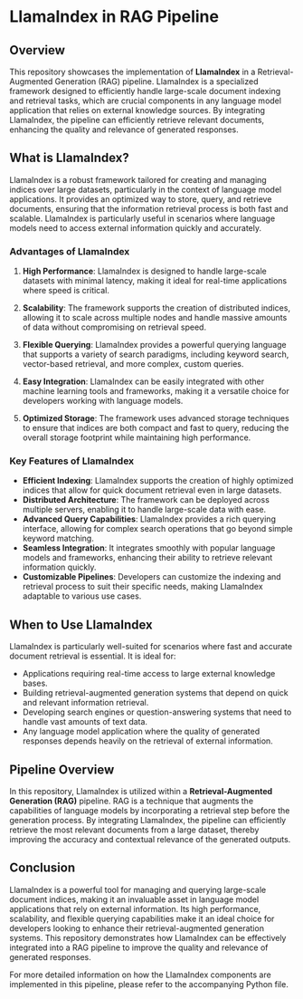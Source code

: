 # LlamaIndex in RAG Pipeline

## Overview

This repository showcases the implementation of **LlamaIndex** in a Retrieval-Augmented Generation (RAG) pipeline. LlamaIndex is a specialized framework designed to efficiently handle large-scale document indexing and retrieval tasks, which are crucial components in any language model application that relies on external knowledge sources. By integrating LlamaIndex, the pipeline can efficiently retrieve relevant documents, enhancing the quality and relevance of generated responses.

## What is LlamaIndex?

LlamaIndex is a robust framework tailored for creating and managing indices over large datasets, particularly in the context of language model applications. It provides an optimized way to store, query, and retrieve documents, ensuring that the information retrieval process is both fast and scalable. LlamaIndex is particularly useful in scenarios where language models need to access external information quickly and accurately.

### Advantages of LlamaIndex

1. **High Performance**: LlamaIndex is designed to handle large-scale datasets with minimal latency, making it ideal for real-time applications where speed is critical.

2. **Scalability**: The framework supports the creation of distributed indices, allowing it to scale across multiple nodes and handle massive amounts of data without compromising on retrieval speed.

3. **Flexible Querying**: LlamaIndex provides a powerful querying language that supports a variety of search paradigms, including keyword search, vector-based retrieval, and more complex, custom queries.

4. **Easy Integration**: LlamaIndex can be easily integrated with other machine learning tools and frameworks, making it a versatile choice for developers working with language models.

5. **Optimized Storage**: The framework uses advanced storage techniques to ensure that indices are both compact and fast to query, reducing the overall storage footprint while maintaining high performance.

### Key Features of LlamaIndex

- **Efficient Indexing**: LlamaIndex supports the creation of highly optimized indices that allow for quick document retrieval even in large datasets.
- **Distributed Architecture**: The framework can be deployed across multiple servers, enabling it to handle large-scale data with ease.
- **Advanced Query Capabilities**: LlamaIndex provides a rich querying interface, allowing for complex search operations that go beyond simple keyword matching.
- **Seamless Integration**: It integrates smoothly with popular language models and frameworks, enhancing their ability to retrieve relevant information quickly.
- **Customizable Pipelines**: Developers can customize the indexing and retrieval process to suit their specific needs, making LlamaIndex adaptable to various use cases.

## When to Use LlamaIndex

LlamaIndex is particularly well-suited for scenarios where fast and accurate document retrieval is essential. It is ideal for:

- Applications requiring real-time access to large external knowledge bases.
- Building retrieval-augmented generation systems that depend on quick and relevant information retrieval.
- Developing search engines or question-answering systems that need to handle vast amounts of text data.
- Any language model application where the quality of generated responses depends heavily on the retrieval of external information.

## Pipeline Overview

In this repository, LlamaIndex is utilized within a **Retrieval-Augmented Generation (RAG)** pipeline. RAG is a technique that augments the capabilities of language models by incorporating a retrieval step before the generation process. By integrating LlamaIndex, the pipeline can efficiently retrieve the most relevant documents from a large dataset, thereby improving the accuracy and contextual relevance of the generated outputs.

## Conclusion

LlamaIndex is a powerful tool for managing and querying large-scale document indices, making it an invaluable asset in language model applications that rely on external information. Its high performance, scalability, and flexible querying capabilities make it an ideal choice for developers looking to enhance their retrieval-augmented generation systems. This repository demonstrates how LlamaIndex can be effectively integrated into a RAG pipeline to improve the quality and relevance of generated responses.

For more detailed information on how the LlamaIndex components are implemented in this pipeline, please refer to the accompanying Python file.
